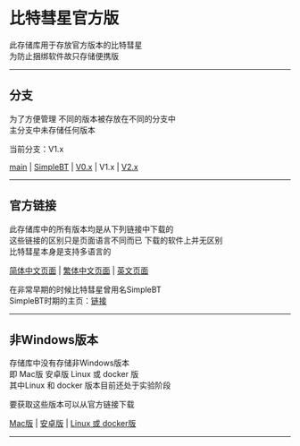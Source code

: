 # 比特彗星官方版

此存储库用于存放官方版本的比特彗星  
为防止捆绑软件故只存储便携版  

---

##  分支

为了方便管理 不同的版本被存放在不同的分支中  
主分支中未存储任何版本  

当前分支：V1.x  

[main](https://github.com/bitcomet-post-bar/BC-official/tree/main) | [SimpleBT](https://github.com/bitcomet-post-bar/BC-official/tree/SimpleBT) | [V0.x](https://github.com/bitcomet-post-bar/BC-official/tree/V0.x) | V1.x | [V2.x](https://github.com/bitcomet-post-bar/BC-official/tree/V2.x)  

---

## 官方链接

此存储库中的所有版本均是从下列链接中下载的  
这些链接的区别只是页面语言不同而已 下载的软件上并无区别  
比特彗星本身是支持多语言的  

[简体中文页面](https://www.bitcomet.com/cn/archive) | [繁体中文页面](https://www.bitcomet.com/tw/archive) | [英文页面](https://www.bitcomet.com/en/archive)  


在非常早期的时候比特彗星曾用名SimpleBT  
SimpleBT时期的主页：[链接](https://web.archive.org/web/20030829012248/http://btfans.3322.org/simplebt/)  

---

## 非Windows版本

存储库中没有存储非Windows版本  
即 Mac版 安卓版 Linux 或 docker 版  
其中Linux 和 docker 版本目前还处于实验阶段  

要获取这些版本可以从官方链接下载  

[Mac版](https://www.bitcomet.com/tw/downloads#mac) | [安卓版](https://www.bitcomet.com/en/android) | [Linux 或 docker版](https://wiki-zh.bitcomet.com/linux%E7%89%88bitcomet%E5%AE%89%E8%A3%85%E6%8C%87%E5%8D%97)  

---





